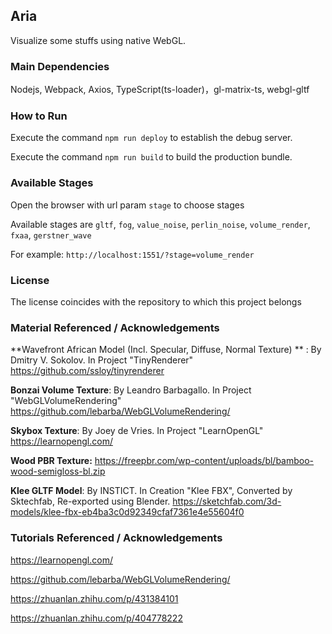 ## Aria

Visualize some stuffs using native WebGL.



### Main Dependencies

Nodejs, Webpack, Axios, TypeScript(ts-loader)，gl-matrix-ts, webgl-gltf



### How to Run

Execute the command `npm run deploy` to establish the debug server.

Execute the command `npm run build` to build the production bundle.



### Available Stages

Open the browser with url param `stage` to choose stages

Available stages are `gltf`, `fog`, `value_noise`, `perlin_noise`, `volume_render`, `fxaa`, `gerstner_wave`

For example: `http://localhost:1551/?stage=volume_render`



### License

The license coincides with the repository to which this project belongs



### Material Referenced / Acknowledgements

**Wavefront African Model (Incl. Specular, Diffuse, Normal Texture) ** : By Dmitry V. Sokolov. In Project "TinyRenderer" https://github.com/ssloy/tinyrenderer

**Bonzai Volume Texture**: By Leandro Barbagallo. In Project "WebGLVolumeRendering" https://github.com/lebarba/WebGLVolumeRendering/

**Skybox Texture**: By Joey de Vries. In Project "LearnOpenGL" https://learnopengl.com/

**Wood PBR Texture:** https://freepbr.com/wp-content/uploads/bl/bamboo-wood-semigloss-bl.zip

**Klee GLTF Model**: By INSTICT. In Creation "Klee FBX", Converted by Sktechfab, Re-exported using Blender. https://sketchfab.com/3d-models/klee-fbx-eb4ba3c0d92349cfaf7361e4e55604f0



### Tutorials Referenced / Acknowledgements

https://learnopengl.com/

https://github.com/lebarba/WebGLVolumeRendering/

https://zhuanlan.zhihu.com/p/431384101

https://zhuanlan.zhihu.com/p/404778222
